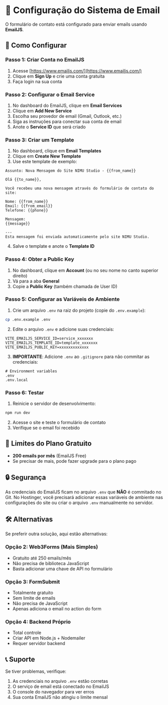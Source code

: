 # 📧 Configuração do Sistema de Email

O formulário de contato está configurado para enviar emails usando **EmailJS**.

## 🚀 Como Configurar

### Passo 1: Criar Conta no EmailJS

1. Acesse [https://www.emailjs.com/](https://www.emailjs.com/)
2. Clique em **Sign Up** e crie uma conta gratuita
3. Faça login na sua conta

### Passo 2: Configurar o Email Service

1. No dashboard do EmailJS, clique em **Email Services**
2. Clique em **Add New Service**
3. Escolha seu provedor de email (Gmail, Outlook, etc.)
4. Siga as instruções para conectar sua conta de email
5. Anote o **Service ID** que será criado

### Passo 3: Criar um Template

1. No dashboard, clique em **Email Templates**
2. Clique em **Create New Template**
3. Use este template de exemplo:

```
Assunto: Nova Mensagem do Site NIMU Studio - {{from_name}}

Olá {{to_name}},

Você recebeu uma nova mensagem através do formulário de contato do site:

Nome: {{from_name}}
Email: {{from_email}}
Telefone: {{phone}}

Mensagem:
{{message}}

---
Esta mensagem foi enviada automaticamente pelo site NIMU Studio.
```

4. Salve o template e anote o **Template ID**

### Passo 4: Obter a Public Key

1. No dashboard, clique em **Account** (ou no seu nome no canto superior direito)
2. Vá para a aba **General**
3. Copie a **Public Key** (também chamada de User ID)

### Passo 5: Configurar as Variáveis de Ambiente

1. Crie um arquivo `.env` na raiz do projeto (copie do `.env.example`):

```bash
cp .env.example .env
```

2. Edite o arquivo `.env` e adicione suas credenciais:

```env
VITE_EMAILJS_SERVICE_ID=service_xxxxxxx
VITE_EMAILJS_TEMPLATE_ID=template_xxxxxxx
VITE_EMAILJS_PUBLIC_KEY=xxxxxxxxxxxxx
```

3. **IMPORTANTE**: Adicione `.env` ao `.gitignore` para não commitar as credenciais:

```
# Environment variables
.env
.env.local
```

### Passo 6: Testar

1. Reinicie o servidor de desenvolvimento:

```bash
npm run dev
```

2. Acesse o site e teste o formulário de contato
3. Verifique se o email foi recebido

## 🎯 Limites do Plano Gratuito

- **200 emails por mês** (EmailJS Free)
- Se precisar de mais, pode fazer upgrade para o plano pago

## 🔒 Segurança

As credenciais do EmailJS ficam no arquivo `.env` que **NÃO** é commitado no Git. No Hostinger, você precisará adicionar essas variáveis de ambiente nas configurações do site ou criar o arquivo `.env` manualmente no servidor.

## 🛠️ Alternativas

Se preferir outra solução, aqui estão alternativas:

### Opção 2: Web3Forms (Mais Simples)

- Gratuito até 250 emails/mês
- Não precisa de biblioteca JavaScript
- Basta adicionar uma chave de API no formulário

### Opção 3: FormSubmit

- Totalmente gratuito
- Sem limite de emails
- Não precisa de JavaScript
- Apenas adiciona o email no action do form

### Opção 4: Backend Próprio

- Total controle
- Criar API em Node.js + Nodemailer
- Requer servidor backend

## 📞 Suporte

Se tiver problemas, verifique:

1. As credenciais no arquivo `.env` estão corretas
2. O serviço de email está conectado no EmailJS
3. O console do navegador para ver erros
4. Sua conta EmailJS não atingiu o limite mensal
